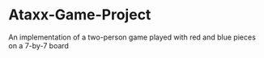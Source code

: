 # Ataxx-Game-Project
An implementation of a two-person game played with red and blue pieces on a 7-by-7 board
